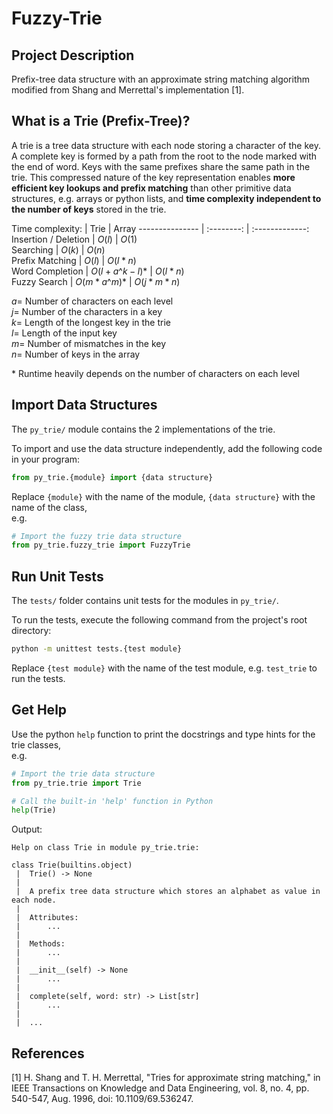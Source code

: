 # Fuzzy-Trie

## Project Description
Prefix-tree data structure with an approximate string matching algorithm modified from Shang and Merrettal's implementation [1].

## What is a Trie (Prefix-Tree)?
A trie is a tree data structure with each node storing a character of the key. A complete key is formed by a path from the root to the node marked with the end of word. Keys with the same prefixes share the same path in the trie. This compressed nature of the key representation enables <b>more efficient key lookups and prefix matching</b> than other primitive data structures, e.g. arrays or python lists, and <b>time complexity independent to the number of keys</b> stored in the trie.

Time complexity:
[]()            |   Trie     |  Array
--------------- | :--------: | :-------------:
Insertion / Deletion       |   $O(l)$   |   $O(1)$    
Searching       |   $O(k)$   |   $O(n)$  
Prefix Matching |   $O(l)$   |   $O(l * n)$  
Word Completion | $O(l + a\^{k - l})$* |   $O(l * n)$   
Fuzzy Search    |       $O(m * a\^{m})$*     |   $O(j * m * n)$  

$a =$ Number of characters on each level <br/>
$j =$ Number of the characters in a key <br/>
$k =$ Length of the longest key in the trie <br/>
$l =$ Length of the input key <br/>
$m =$ Number of mismatches in the key <br/>
$n =$ Number of keys in the array <br/>


\* Runtime heavily depends on the number of characters on each level

## Import Data Structures
The `py_trie/` module contains the 2 implementations of the trie.

To import and use the data structure independently, add the following code in your program:
```python
from py_trie.{module} import {data structure}
```
Replace `{module}` with the name of the module, `{data structure}` with the name of the class, <br>
e.g.
```python
# Import the fuzzy trie data structure
from py_trie.fuzzy_trie import FuzzyTrie
```

## Run Unit Tests
The `tests/` folder contains unit tests for the modules in `py_trie/`.

To run the tests, execute the following command from the project's root directory:
```bash
python -m unittest tests.{test module}
```
Replace `{test module}` with the name of the test module, e.g. `test_trie` to run the tests.

## Get Help
Use the python `help` function to print the docstrings and type hints for the trie classes, <br>
e.g. 
```python
# Import the trie data structure
from py_trie.trie import Trie

# Call the built-in 'help' function in Python
help(Trie)
```
Output:
```
Help on class Trie in module py_trie.trie:

class Trie(builtins.object)
 |  Trie() -> None
 |  
 |  A prefix tree data structure which stores an alphabet as value in each node.
 |  
 |  Attributes:
 |      ...
 |  
 |  Methods:
 |      ...
 |  
 |  __init__(self) -> None
 |      ...
 |  
 |  complete(self, word: str) -> List[str]
 |      ...
 |      
 |  ... 
```

## References
[1] H. Shang and T. H. Merrettal, "Tries for approximate string matching," in IEEE Transactions on Knowledge and Data Engineering, vol. 8, no. 4, pp. 540-547, Aug. 1996, doi: 10.1109/69.536247.
